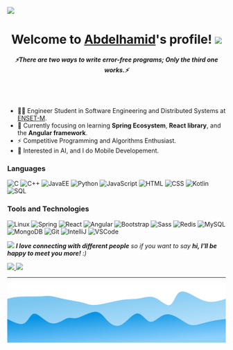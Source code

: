 [![](https://github.com/abdelhamid-labihi/abdelhamid-labihi/blob/main/profile.gif)](https://www.adamalston.com/)<!-- If you want the template for my gif, email me! -->

<div align="center">
   <h1>Welcome to <a href="#">Abdelhamid</a>'s profile! <img src="https://media.giphy.com/media/hvRJCLFzcasrR4ia7z/giphy.gif" width="35px"> </h1>
</div>
<h5 align="center">
   <i>⚡️There are two ways to write error-free programs; Only the third one works.⚡️</i>
</h5>
<br></br>

- 👨‍💻 Engineer Student in Software Engineering and Distributed Systems at <a href="https://www.enset-media.ac.ma">ENSET-M</a>.
- 🔭 Currently focusing on learning **Spring Ecosystem**, **React library**, and the **Angular framework**.
- ⚡️ Competitive Programming and Algorithms Enthusiast.
- 🤖 Interested in AI, and I do Mobile Developement.


### Languages

![C](https://img.shields.io/badge/-C-000?&logo=C)
![C++](https://img.shields.io/badge/-C++-000?&logo=c%2b%2b&logoColor=00599C)
![JavaEE](https://img.shields.io/badge/-JavaEE-000?&logo=Java&logoColor=007396)
![Python](https://img.shields.io/badge/-Python-000?&logo=Python)
![JavaScript](https://img.shields.io/badge/-JavaScript-000?&logo=JavaScript)
![HTML](https://img.shields.io/badge/-HTML-000?&logo=HTML5&logoColor=E34F26)
![CSS](https://img.shields.io/badge/-CSS-000?&logo=CSS3&logoColor=1572B6)
![Kotlin](https://img.shields.io/badge/-Kotlin-000?&logo=Kotlin)
![SQL](https://img.shields.io/badge/-SQL-000?&logo=MySQL)

### Tools and Technologies

![Linux](https://img.shields.io/badge/-Linux-000?&logo=Linux)
![Spring](https://img.shields.io/badge/-Spring-000?&logo=Spring)
![React](https://img.shields.io/badge/-React-000?&logo=React)
![Angular](https://img.shields.io/badge/-Angular-000?&logo=Angular&logoColor=DD0031)
![Bootstrap](https://img.shields.io/badge/-Bootstrap-000?&logo=Bootstrap&logoColor=563D7C)
![Sass](https://img.shields.io/badge/-Sass-000?&logo=Sass&logoColor=CC6699)
![Redis](https://img.shields.io/badge/-Redis-000?&logo=Redis)
![MySQL](https://img.shields.io/badge/-MySQL-000?&logo=MySQL&logoColor=4479A1)
![MongoDB](https://img.shields.io/badge/-MongoDB-000?&logo=MongoDB&logoColor=47A248)
![Git](https://img.shields.io/badge/-Git-000?&logo=Git&logoColor=F05032)
![IntelliJ](https://img.shields.io/badge/-IntelliJ_IDEA-000?&logo=IntelliJ-IDEA&logoColor=000000)
![VSCode](https://img.shields.io/badge/-VS_Code-000?&logo=Visual-Studio-Code&logoColor=007ACC)

<img src="https://media.giphy.com/media/LnQjpWaON8nhr21vNW/giphy.gif" width="60"> <em><b>I love connecting with different people</b> so if you want to say <b>hi, I'll be happy to meet you more!</b> :)</em>
<p>
    <a href="https://www.linkedin.com/in/abdelhamid-labihi-5bb689264/">
        <img src="https://img.shields.io/badge/linkedin-%230077B5.svg?&style=for-the-badge&logo=linkedin&logoColor=white" height=25>
    </a>
    <a href="mailto:labihi.abdelhamid1@gmail.com">
        <img src="https://img.shields.io/badge/email-%23D14836.svg?&style=for-the-badge&logo=gmail&logoColor=white" height=25>
    </a>
</p>

---
<img src="https://github.com/abdelhamid-labihi/abdelhamid-labihi/blob/main/Bottom.svg" alt="Bottom" />
